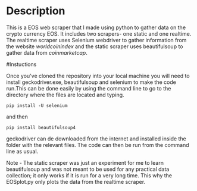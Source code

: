 # Description

This is a EOS web scraper that I made using python to gather data on the crypto currency EOS. It includes two scrapers- one static and one realtime. The realtime scraper uses Selenium webdriver to gather information from the website *worldcoinindex* and the static scraper uses beautifulsoup to gather data from *coinmarketcap*.

#Instuctions

Once you've cloned the repository into your local machine you will need to install geckodriver.exe, beautifulsoup and selenium to make the code run.This can be done easily by using the command line to go to the directory where the files are located and typing.

`pip install -U selenium`

and then

`pip install beautifulsoup4`

geckodriver can de downloaded from the internet and installed inside the folder with the relevant files. The code can then be run from the command line as usual.

Note - The static scraper was just an experiment for me to learn beautifulsoup and was not meant to be used for any practical data collection; it only works if it is run for a very long time. This why the EOSplot.py only plots the data from the realtime scraper.
